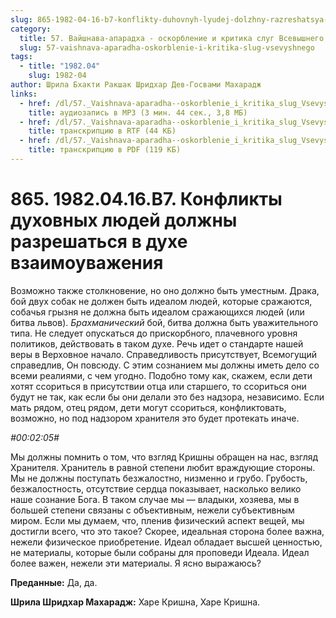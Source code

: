 ```yaml
---
slug: 865-1982-04-16-b7-konflikty-duhovnyh-lyudej-dolzhny-razreshatsya-v-duhe-vzaimouvazheniya
category:
  title: 57. Вайшнава-апарадха - оскорбление и критика слуг Всевышнего
  slug: 57-vaishnava-aparadha-oskorblenie-i-kritika-slug-vsevyshnego
tags:
  - title: "1982.04"
    slug: 1982-04
author: Шрила Бхакти Ракшак Шридхар Дев-Госвами Махарадж
links:
  - href: /dl/57._Vaishnava-aparadha--oskorblenie_i_kritika_slug_Vsevyshnego/865_1982.04.16.B7_SridharMj_Konflikty_duhovnyh_ljudej_dolzhny_razreshatsja_v_duhe_vzaimouvazhenija.mp3
    title: аудиозапись в MP3 (3 мин. 44 сек., 3,8 МБ)
  - href: /dl/57._Vaishnava-aparadha--oskorblenie_i_kritika_slug_Vsevyshnego/865_1982.04.16.B7_SridharMj_Konflikty_duhovnyh_ljudej_dolzhny_razreshatsja_v_duhe_vzaimouvazhenija.rtf
    title: транскрипцию в RTF (44 КБ)
  - href: /dl/57._Vaishnava-aparadha--oskorblenie_i_kritika_slug_Vsevyshnego/865_1982.04.16.B7_SridharMj_Konflikty_duhovnyh_ljudej_dolzhny_razreshatsja_v_duhe_vzaimouvazhenija.pdf
    title: транскрипцию в PDF (119 КБ)
---
```


# 865. 1982.04.16.B7. Конфликты духовных людей должны разрешаться в духе взаимоуважения

Возможно также столкновение, но оно должно быть уместным. Драка, бой двух собак не должен быть идеалом людей, которые сражаются, собачья грызня не должна быть идеалом сражающихся людей (или битва львов). *Брахманический* бой, битва должна быть уважительного типа. Не следует опускаться до прискорбного, плачевного уровня политиков, действовать в таком духе. Речь идет о стандарте нашей веры в Верховное начало. Справедливость присутствует, Всемогущий справедлив, Он повсюду. С этим сознанием мы должны иметь дело со всеми реалиями, с чем угодно. Подобно тому как, скажем, если дети хотят ссориться в присутствии отца или старшего, то ссориться они будут не так, как если бы они делали это без надзора, независимо. Если мать рядом, отец рядом, дети могут ссориться, конфликтовать, возможно, но под надзором хранителя это будет протекать иначе.

*#00:02:05#*

Мы должны помнить о том, что взгляд Кришны обращен на нас, взгляд Хранителя. Хранитель в равной степени любит враждующие стороны. Мы не должны поступать безжалостно, низменно и грубо. Грубость, безжалостность, отсутствие сердца показывает, насколько велико наше сознание Бога. В таком случае мы — владыки, хозяева, мы в большей степени связаны с объективным, нежели субъективным миром. Если мы думаем, что, пленив физический аспект вещей, мы достигли всего, что это такое? Скорее, идеальная сторона более важна, нежели физическое приобретение. Идеал обладает высшей ценностью, не материалы, которые были собраны для проповеди Идеала. Идеал более важен, нежели эти материалы. Я ясно выражаюсь?

**Преданные:** Да, да.

**Шрила Шридхар Махарадж:** Харе Кришна, Харе Кришна.

